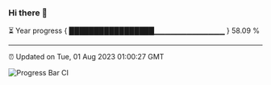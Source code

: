 ### Hi there 👋

⏳ Year progress { █████████████████▁▁▁▁▁▁▁▁▁▁▁▁▁ } 58.09 %

---

⏰ Updated on Tue, 01 Aug 2023 01:00:27 GMT

![Progress Bar CI](https://github.com/liununu/liununu/workflows/Progress%20Bar%20CI/badge.svg)
